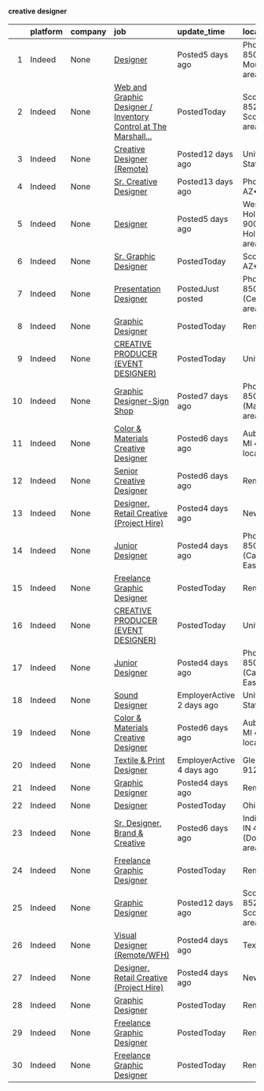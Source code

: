

#### creative designer <a name="creativedesigner" />
|    | platform   | company   | job                                                                                                                                                                                                                                                                                                                                                                                                                                                                                                                                                                                                                                                   | update_time               | location                                       |
|---:|:-----------|:----------|:------------------------------------------------------------------------------------------------------------------------------------------------------------------------------------------------------------------------------------------------------------------------------------------------------------------------------------------------------------------------------------------------------------------------------------------------------------------------------------------------------------------------------------------------------------------------------------------------------------------------------------------------------|:--------------------------|:-----------------------------------------------|
|  1 | Indeed     | None      | [Designer](https://www.indeed.com/pagead/clk?mo=r&ad=-6NYlbfkN0DeXU0vMxLyKhfauY-dgUBa_3v1DHLtGGo4EP_Dl8CiY4S4d5OfLMUkIlV_l7ZAQrIlH80DUweHSLmXOmHgJMLDAkgGx8DzMARlHJbpdyD-Ej8o9UlyFJy4px9fC4qt4U2hjT7AFPQW2QMnoMHLrwV6cPs4KfIHLo1Oa5BdKoQN8M7AEv2LGcMEXVVPWZHxGKKTOoZyyZ6maHHb0lrFf1ADUeLMQJ_cfbEDa-yTXWF6IK_gqVzQ4QGmVX0RVqHjYu77gHUtj-aPTfdWCLmISAZbUG4oIsJVMelhdMO4BXUpmccTvlvJI-fapSKNjZTC7ojyc1G0IanBji5T13Wq2SxfrwTAumFojlhJkpF4cfVNMSeZOwhcGVwe5Y7TNoDl9iZnNweVmTlZaRmciQg93KcgPr4Fq6ZW38x63Nsxu8RWoyeZAWp0Iciozc3ZfUtPjMw0OcgyNNp7SLLn2FETaUJr&p=0&fvj=1&vjs=3)                                                                                | Posted5 days ago          | Phoenix, AZ 85040 (South Mountain area)        |
|  2 | Indeed     | None      | [Web and Graphic Designer / Inventory Control at The Marshall...](https://www.indeed.com/pagead/clk?mo=r&ad=-6NYlbfkN0D3pWPySUy03sCxtRDe8L_yxdfrk87g6Z2Qmztsexq8UNLNgYCiSUr3K5cA7ZqymmIjkZhp9_k0ZvYmyWemzwWt1Ity9QInVkDemgGFHm4h94FPlXgF50HNOVDs-q_s8SeMX7dlKeIlkf99LJuJ_mhbntZbDsofOwMN2kCWj8MyWSpsznu4MOLIJ7kGdHKqBnlcjC2_t3DN8THpJOPwi-K0giKJqjkJn2d3jqW1iksSF9bXeyRQ8ccMNAJpjd4Z14dwv7_iQ17GpoSCkzgjx02dsgp7dc5oz1mkk8tU1HOJPZ_e6bVgSBmpL95dYmzc_rSSMx3vZJVM37sZ1UjCPM85UIOGmGOybr7RQ973btGp_JroRVRdvG333Hvnh-RqvvbW5abSIJvWsedLXkxPNhn-7FH2hN5aaXJCiT1b1va6KN3B_pQ39jvvf8vSjnAvaGszJxdr_6yCAp5WJiNYOxgT1QFlIt9sfqZnIOaUg1Z45Q==&p=1&fvj=1&vjs=3) | PostedToday               | Scottsdale, AZ 85251 (South Scottsdale area)   |
|  3 | Indeed     | None      | [Creative Designer (Remote)](https://www.indeed.com/rc/clk?jk=cefc132f44329d7a&fccid=64e4cdd7435d8c42&vjs=3)                                                                                                                                                                                                                                                                                                                                                                                                                                                                                                                                          | Posted12 days ago         | United States•Remote                           |
|  4 | Indeed     | None      | [Sr. Creative Designer](https://www.indeed.com/company/Liquidity-Services,-Inc./jobs/Senior-Creative-Designer-e5222f052d6ababc?fccid=e38e4a38198fecd7&vjs=3)                                                                                                                                                                                                                                                                                                                                                                                                                                                                                          | Posted13 days ago         | Phoenix, AZ•Remote                             |
|  5 | Indeed     | None      | [Designer](https://www.indeed.com/rc/clk?jk=6b457caa92a6f3b6&fccid=8ea54e852901f8b5&vjs=3)                                                                                                                                                                                                                                                                                                                                                                                                                                                                                                                                                            | Posted5 days ago          | West Hollywood, CA 90069 (West Hollywood area) |
|  6 | Indeed     | None      | [Sr. Graphic Designer](https://www.indeed.com/company/Early-Warning-Services/jobs/Senior-Graphic-Designer-0280217ae84245ed?fccid=094bfee9de38aca9&vjs=3)                                                                                                                                                                                                                                                                                                                                                                                                                                                                                              | PostedToday               | Scottsdale, AZ+1 location                      |
|  7 | Indeed     | None      | [Presentation Designer](https://www.indeed.com/rc/clk?jk=1ea915d733587d7f&fccid=487a18038e53a72b&vjs=3)                                                                                                                                                                                                                                                                                                                                                                                                                                                                                                                                               | PostedJust posted         | Phoenix, AZ 85004 (Central City area)          |
|  8 | Indeed     | None      | [Graphic Designer](https://www.indeed.com/company/Project-Farma/jobs/Graphic-Designer-40fd1af67b8adf0b?fccid=ca46da54681c516d&vjs=3)                                                                                                                                                                                                                                                                                                                                                                                                                                                                                                                  | PostedToday               | Remote                                         |
|  9 | Indeed     | None      | [CREATIVE PRODUCER (EVENT DESIGNER)](https://www.indeed.com/rc/clk?jk=f907463c1edde8e5&fccid=134c10b3dd496a23&vjs=3)                                                                                                                                                                                                                                                                                                                                                                                                                                                                                                                                  | PostedToday               | United States                                  |
| 10 | Indeed     | None      | [Graphic Designer-Sign Shop](https://www.indeed.com/rc/clk?jk=7b87ed7eb7a8b291&fccid=a4468bedf4658d2b&vjs=3)                                                                                                                                                                                                                                                                                                                                                                                                                                                                                                                                          | Posted7 days ago          | Phoenix, AZ 85031 (Maryvale area)              |
| 11 | Indeed     | None      | [Color & Materials Creative Designer](https://www.indeed.com/rc/clk?jk=378db9852455ac59&fccid=f6172562f9aeed68&vjs=3)                                                                                                                                                                                                                                                                                                                                                                                                                                                                                                                                 | Posted6 days ago          | Auburn Hills, MI 48326+1 location              |
| 12 | Indeed     | None      | [Senior Creative Designer](https://www.indeed.com/company/Checkmarx/jobs/Senior-Creative-Designer-55055b2108106e7a?fccid=3a0d0e45e1fe1ce8&vjs=3)                                                                                                                                                                                                                                                                                                                                                                                                                                                                                                      | Posted6 days ago          | Remote                                         |
| 13 | Indeed     | None      | [Designer, Retail Creative (Project Hire)](https://www.indeed.com/rc/clk?jk=dff3fcf4832c446f&fccid=07d742ca5ceebab8&vjs=3)                                                                                                                                                                                                                                                                                                                                                                                                                                                                                                                            | Posted4 days ago          | New York, NY                                   |
| 14 | Indeed     | None      | [Junior Designer](https://www.indeed.com/rc/clk?jk=379849fa712d628f&fccid=98d3ef9c180e48f0&vjs=3)                                                                                                                                                                                                                                                                                                                                                                                                                                                                                                                                                     | Posted4 days ago          | Phoenix, AZ 85016 (Camelback East area)        |
| 15 | Indeed     | None      | [Freelance Graphic Designer](https://www.indeed.com/company/Registrar-Corp/jobs/Freelance-Graphic-Designer-9aa1bbbfeb48fbb6?fccid=8548cfc0671ce09e&vjs=3)                                                                                                                                                                                                                                                                                                                                                                                                                                                                                             | PostedToday               | Remote                                         |
| 16 | Indeed     | None      | [CREATIVE PRODUCER (EVENT DESIGNER)](https://www.indeed.com/rc/clk?jk=f907463c1edde8e5&fccid=134c10b3dd496a23&vjs=3)                                                                                                                                                                                                                                                                                                                                                                                                                                                                                                                                  | PostedToday               | United States                                  |
| 17 | Indeed     | None      | [Junior Designer](https://www.indeed.com/rc/clk?jk=379849fa712d628f&fccid=98d3ef9c180e48f0&vjs=3)                                                                                                                                                                                                                                                                                                                                                                                                                                                                                                                                                     | Posted4 days ago          | Phoenix, AZ 85016 (Camelback East area)        |
| 18 | Indeed     | None      | [Sound Designer](https://www.indeed.com/rc/clk?jk=6a4c3cce59e14611&fccid=4a311c82b97af1e7&vjs=3)                                                                                                                                                                                                                                                                                                                                                                                                                                                                                                                                                      | EmployerActive 2 days ago | United States•Remote                           |
| 19 | Indeed     | None      | [Color & Materials Creative Designer](https://www.indeed.com/rc/clk?jk=378db9852455ac59&fccid=f6172562f9aeed68&vjs=3)                                                                                                                                                                                                                                                                                                                                                                                                                                                                                                                                 | Posted6 days ago          | Auburn Hills, MI 48326+1 location              |
| 20 | Indeed     | None      | [Textile & Print Designer](https://www.indeed.com/rc/clk?jk=f14526e308c496a5&fccid=53fa6082187a59fb&vjs=3)                                                                                                                                                                                                                                                                                                                                                                                                                                                                                                                                            | EmployerActive 4 days ago | Glendale, CA 91201                             |
| 21 | Indeed     | None      | [Graphic Designer](https://www.indeed.com/company/SocialPhlox/jobs/Graphic-Designer-1a1053f711f9bcd8?fccid=bdcadccce038d264&vjs=3)                                                                                                                                                                                                                                                                                                                                                                                                                                                                                                                    | Posted4 days ago          | Remote                                         |
| 22 | Indeed     | None      | [Designer](https://www.indeed.com/rc/clk?jk=a2b28b114ac724d2&fccid=2c0a96ecda60606e&vjs=3)                                                                                                                                                                                                                                                                                                                                                                                                                                                                                                                                                            | PostedToday               | Ohio                                           |
| 23 | Indeed     | None      | [Sr. Designer, Brand & Creative](https://www.indeed.com/rc/clk?jk=171eb943531dd0d7&fccid=47a31f2fd7b1979c&vjs=3)                                                                                                                                                                                                                                                                                                                                                                                                                                                                                                                                      | Posted6 days ago          | Indianapolis, IN 46225 (Downtown area)•Remote  |
| 24 | Indeed     | None      | [Freelance Graphic Designer](https://www.indeed.com/company/Registrar-Corp/jobs/Freelance-Graphic-Designer-9aa1bbbfeb48fbb6?fccid=8548cfc0671ce09e&vjs=3)                                                                                                                                                                                                                                                                                                                                                                                                                                                                                             | PostedToday               | Remote                                         |
| 25 | Indeed     | None      | [Graphic Designer](https://www.indeed.com/rc/clk?jk=7d0f85f99fd00441&fccid=26f508cb9ae0215b&vjs=3)                                                                                                                                                                                                                                                                                                                                                                                                                                                                                                                                                    | Posted12 days ago         | Scottsdale, AZ 85251 (South Scottsdale area)   |
| 26 | Indeed     | None      | [Visual Designer (Remote/WFH)](https://www.indeed.com/company/Expressable/jobs/Visual-Designer-ecfc003abf9f61af?fccid=c4a9ca335ed9e3b4&vjs=3)                                                                                                                                                                                                                                                                                                                                                                                                                                                                                                         | Posted4 days ago          | Texas•Remote                                   |
| 27 | Indeed     | None      | [Designer, Retail Creative (Project Hire)](https://www.indeed.com/rc/clk?jk=dff3fcf4832c446f&fccid=07d742ca5ceebab8&vjs=3)                                                                                                                                                                                                                                                                                                                                                                                                                                                                                                                            | Posted4 days ago          | New York, NY                                   |
| 28 | Indeed     | None      | [Graphic Designer](https://www.indeed.com/company/Project-Farma/jobs/Graphic-Designer-40fd1af67b8adf0b?fccid=ca46da54681c516d&vjs=3)                                                                                                                                                                                                                                                                                                                                                                                                                                                                                                                  | PostedToday               | Remote                                         |
| 29 | Indeed     | None      | [Freelance Graphic Designer](https://www.indeed.com/company/HS-Creative/jobs/Freelance-Graphic-Designer-f668451e4f68c111?fccid=18040ae1dc1b1349&vjs=3)                                                                                                                                                                                                                                                                                                                                                                                                                                                                                                | PostedToday               | Remote                                         |
| 30 | Indeed     | None      | [Freelance Graphic Designer](https://www.indeed.com/company/Black-Wednesday/jobs/Freelance-Graphic-Designer-e05c225319aa5db0?fccid=c2caf4ab47114d86&vjs=3)                                                                                                                                                                                                                                                                                                                                                                                                                                                                                            | PostedToday               | Remote                                         |